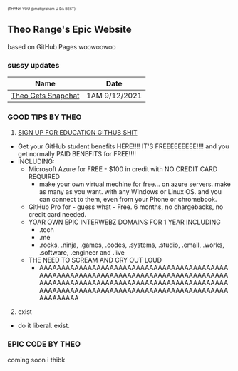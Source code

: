 <small style="font-size:8px;">(THANK YOU @mattgraham U DA BEST)</small>

## Theo Range's Epic Website

based on GitHub Pages woowoowoo

### sussy updates

Name | Date
------------ | -------------
[Theo Gets Snapchat](https://theorangeexists.me/updates/snapchat) | 1AM 9/12/2021

### GOOD TIPS BY THEO

1. [SIGN UP FOR EDUCATION GITHUB SHIT](https://education.github.com/discount_requests/student_application)
- Get your GitHub student benefits HERE!!!! IT'S FREEEEEEEEE!!!! and you get normally PAID BENEFITS for FREE!!!!
- INCLUDING:
  - Microsoft Azure for FREE - $100 in credit with NO CREDIT CARD REQUIRED
    - make your own virtual mechine for free... on azure servers. make as many as you want. with any WIndows or Linux OS. and you can connect to them, even from your Phone or chromebook.
  - GitHub Pro for - guess what - Free. 6 months, no chargebacks, no credit card needed.
  - YOAR OWN EPIC INTERWEBZ DOMAINS FOR 1 YEAR INCLUDING
    - .tech
    - .me
    - .rocks, .ninja, .games, .codes, .systems, .studio, .email, .works, .software, .engineer and .live
  - THE NEED TO SCREAM AND CRY OUT LOUD
    - AAAAAAAAAAAAAAAAAAAAAAAAAAAAAAAAAAAAAAAAAAAAAAAAAAAAAAAAAAAAAAAAAAAAAAAAAAAAAAAAAAAAAAAAAAAAAAAAAAAAAAAAAAAAAAAAAAAAAAAAAAAAAAAAAAAAAAAAAAAAAAAAAAAAAAAAAAAAAAAAAAAAAAAAAAAAAAAAAAAAA

2. exist
- do it liberal. exist.

### EPIC CODE BY THEO

coming soon i thibk
